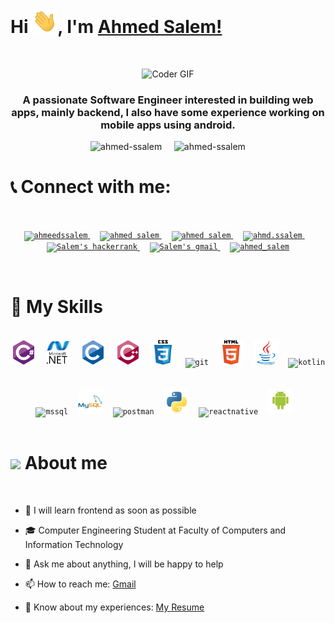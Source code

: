 # Hi <img src="https://github.com/AbdallahHemdan/AbdallahHemdan/blob/master/wave.gif" width="40px">, I'm [Ahmed Salem!](https://www.linkedin.com/in/ahmed-salem-6ab79719b/)

<br/>

<p align="center">
  <img src="https://cdn.dribbble.com/users/1162077/screenshots/3848914/programmer.gif" alt="Coder GIF" width="700">
</p>

<h3 align="center">A passionate Software Engineer interested in building web apps, mainly backend, I also have some experience working on mobile apps using android.</h3>

<div align="center">
   <img src="https://badges.pufler.dev/repos/Ahmed-Ssalem" alt="ahmed-ssalem"/>
   &nbsp; &nbsp;
   <img src="https://komarev.com/ghpvc/?username=ahmed-ssalem&label=Profile%20views&color=0e75b6&style=flat" alt="ahmed-ssalem" /> 
</div>

# 📞 Connect with me: 
<br />
<p align="center">
<a href="https://twitter.com/ahmeedssalem" target="blank">
  <code><img align="center" src="https://raw.githubusercontent.com/rahuldkjain/github-profile-readme-generator/master/src/images/icons/Social/twitter.svg" alt="ahmeedssalem" height="30" width="40" /></code>
</a>
  &nbsp; &nbsp;
<a href="https://linkedin.com/in/ahmed-salem-6ab79719b/" target="blank">
  <code><img align="center" src="https://raw.githubusercontent.com/rahuldkjain/github-profile-readme-generator/master/src/images/icons/Social/linked-in-alt.svg" alt="ahmed salem" height="30" width="40" /></code>
  </a>
&nbsp; &nbsp;
<a href="https://fb.com/Ahmed0740/" target="blank">
  <code><img align="center" src="https://raw.githubusercontent.com/rahuldkjain/github-profile-readme-generator/master/src/images/icons/Social/facebook.svg" alt="ahmed salem" height="30" width="40" /></code>
  </a>
&nbsp; &nbsp;
<a href="https://instagram.com/ahmd.ssalem" target="blank">
  <code><img align="center" src="https://raw.githubusercontent.com/rahuldkjain/github-profile-readme-generator/master/src/images/icons/Social/instagram.svg" alt="ahmd.ssalem" height="30" width="40" /></code>
  </a>
&nbsp; &nbsp;
  <a href="https://www.hackerrank.com/ahmed_salem5564?hr_r=1">
  <code><img img align="center" alt="Salem's hackerrank"  src="https://assets.brandfolder.com/y9ol94wb/v/331198/view@2x.png?v=1591971279" draggable="false" height="30" width="30"/></code>
  </a>
  &nbsp; &nbsp;
<a href="mailto:ahmed.salem5564@gmail.com">
  <code><img img align="center" alt="Salem's gmail"  src="https://cdn-icons-png.flaticon.com/512/281/281769.png" draggable="false" height="30" width="30" /></code>
  </a>
  &nbsp; &nbsp;
<a href="https://codeforces.com/profile/ahmed_salem" target="blank">
  <code><img align="center" src="https://raw.githubusercontent.com/rahuldkjain/github-profile-readme-generator/master/src/images/icons/Social/codeforces.svg" alt="ahmed_salem" height="30" width="30"/></code>
  </a>
</p>
<br />

# 🧰 My Skills
<br />

<div align="center"> 
<code><img src="https://raw.githubusercontent.com/devicons/devicon/master/icons/csharp/csharp-original.svg" alt="csharp" width="40" height="40"/></code>&nbsp; &nbsp;
<code><img src="https://raw.githubusercontent.com/devicons/devicon/master/icons/dot-net/dot-net-original-wordmark.svg" alt="dotnet" width="40" height="40"/></code>&nbsp; &nbsp;
<code><img src="https://raw.githubusercontent.com/devicons/devicon/master/icons/c/c-original.svg" alt="c" width="40" height="40"/></code>&nbsp; &nbsp;
<code><img src="https://raw.githubusercontent.com/devicons/devicon/master/icons/cplusplus/cplusplus-original.svg" alt="cplusplus" width="40" height="40"/></code>&nbsp; &nbsp; 
<code><img src="https://raw.githubusercontent.com/devicons/devicon/master/icons/css3/css3-original-wordmark.svg" alt="css3" width="40" height="40"/></code>&nbsp; &nbsp;
<code><img src="https://www.vectorlogo.zone/logos/git-scm/git-scm-icon.svg" alt="git" width="40" height="40"/></code>&nbsp; &nbsp;
<code><img src="https://raw.githubusercontent.com/devicons/devicon/master/icons/html5/html5-original-wordmark.svg" alt="html5" width="40" height="40"/></code>&nbsp; &nbsp;
<code><img src="https://raw.githubusercontent.com/devicons/devicon/master/icons/java/java-original.svg" alt="java" width="40" height="40"/></code>&nbsp; &nbsp;
<code><img src="https://www.vectorlogo.zone/logos/kotlinlang/kotlinlang-icon.svg" alt="kotlin" width="40" height="40"/></code>&nbsp; &nbsp;
<br/>
<br/>
<code><img src="https://www.svgrepo.com/show/303229/microsoft-sql-server-logo.svg" alt="mssql" width="40" height="40"/></code>&nbsp; &nbsp;
<code><img src="https://raw.githubusercontent.com/devicons/devicon/master/icons/mysql/mysql-original-wordmark.svg" alt="mysql" width="40" height="40"/></code>&nbsp; &nbsp;
<code><img src="https://www.vectorlogo.zone/logos/getpostman/getpostman-icon.svg" alt="postman" width="40" height="40"/></code>&nbsp; &nbsp;
<code><img src="https://raw.githubusercontent.com/devicons/devicon/master/icons/python/python-original.svg" alt="python" width="40" height="40"/></code>&nbsp; &nbsp;
<code><img src="https://reactnative.dev/img/header_logo.svg" alt="reactnative" width="40" height="40"/></code>&nbsp; &nbsp;
<code><img src="https://raw.githubusercontent.com/devicons/devicon/master/icons/android/android-original-wordmark.svg" alt="android" width="40" height="40"/></code>&nbsp; &nbsp;
</div>

<br />

# <img src="https://media.giphy.com/media/VgCDAzcKvsR6OM0uWg/giphy.gif" width="50" draggable="false" > About me
<br />

- 🌱 I will learn frontend as soon as possible

- 🎓 Computer Engineering Student at Faculty of Computers and Information Technology

- 💬 Ask me about anything, I will be happy to help

- 📫 How to reach me: [Gmail](ahmed.salem5564@gmail.com)

- 📄 Know about my experiences: [My Resume](https://drive.google.com/file/d/13J8o0VPb6OwSOkLiFzu_iv8UWzINqjbC/view?usp=sharing)
<br />
